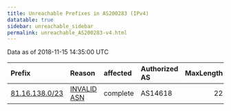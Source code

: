 ```yaml
---
title: Unreachable Prefixes in AS200283 (IPv4)
datatable: true
sidebar: unreachable_sidebar
permalink: unreachable_AS200283-v4.html
---
```


Data as of 2018-11-15 14:35:00 UTC


<div class="datatable-begin"></div>

| Prefix                                                 | Reason                                                                                                 | affected   | Authorized AS   |   MaxLength | Anchor                                         |   unreachable /24s |
|:-------------------------------------------------------|:-------------------------------------------------------------------------------------------------------|:-----------|:----------------|------------:|:-----------------------------------------------|-------------------:|
| [81.16.138.0/23](https://stat.ripe.net/81.16.138.0/23) | [INVALID ASN](https://rpki-validator.ripe.net/announcement-preview?asn=AS200283&prefix=81.16.138.0/23) | complete   | AS14618         |          22 | [RIPE](unreachable_RIPE_NCC_RPKI_Root-v4.html) |                  2 |

<div class="datatable-end"></div>